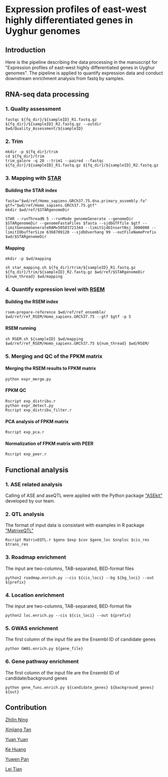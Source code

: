 # Expression profiles of east-west highly differentiated genes in Uyghur genomes 

## Introduction <br> 
Here is the pipeline describing the data processing in the manuscript for "Expression profiles of east-west highly differentiated genes in Uyghur genomes". The pipeline is applied to quantify expression data and conduct downstream enrichment analysis from fastq by samples.


## RNA-seq data processing 
### 1. Quality assessment 
```shell
fastqc ${fq_dir}/${sampleID}_R1.fastq.gz ${fq_dir}/${sampleID}_R2.fastq.gz --outdir $wd/Quality_Assessment/${sampleID}
```
### 2. Trim
```shell
mkdir -p ${fq_dir}/trim
cd ${fq_dir}/trim
trim_galore -q 20 --trim1 --paired --fastqc ${fq_dir}/${sampleID}_R1.fastq.gz ${fq_dir}/${sampleID}_R2.fastq.gz
```
### 3. Mapping with [STAR](https://github.com/alexdobin/STAR)
#### Building the STAR index 
```shell
fasta="$wd/ref/Homo_sapiens.GRCh37.75.dna.primary_assembly.fa"
gtf="$wd/ref/Homo_sapiens.GRCh37.75.gtf"
mkdir $wd/ref/$STARgenomeDir

STAR --runThreadN 5 --runMode genomeGenerate --genomeDir $STARgenomeDir --genomeFastaFiles $fasta --sjdbGTFfile $gtf --limitGenomeGenerateRAM=50503721344 --limitSjdbInsertNsj 3000000 --limitIObufferSize 6368709120 --sjdbOverhang 99 --outFileNamePrefix $wd/$STARgenomeDir
``` 
#### Mapping
```shell
mkdir -p $wd/mapping

sh star_mapping.sh ${fq_dir}/trim/${sampleID}_R1.fastq.gz ${fq_dir}/trim/${sampleID}_R2.fastq.gz $wd/ref/$STARgenomeDir  ${num_thread} $wd/mapping
```
### 4. Quantify expression level with [RSEM](https://github.com/deweylab/RSEM)
#### Building the RSEM index
```shell
rsem-prepare-reference $wd/ref/ref_ensemble/ $wd/ref/ref_RSEM/Homo_sapiens.GRCh37.75 --gtf $gtf -p 5
```
#### RSEM running
```shell
sh RSEM.sh ${sampleID} $wd/mapping $wd/ref/ref_RSEM/Homo_sapiens.GRCh37.75 ${num_thread} $wd/RSEM/
```
### 5. Merging and QC of the FPKM matrix
#### Merging the RSEM results to FPKM matrix
```shell
python expr_merge.py
```
#### FPKM QC
```shell
Rscript exp_distribu.r
python expr_detect.py
Rscript exp_distribu_filter.r
```
#### PCA analysis of FPKM matrix
```shell
Rscript exp_pca.r
```
#### Normalization of FPKM matrix with PEER
```shell
Rscript exp_peer.r
```

## Functional analysis
### 1. ASE related analysis
Calling of ASE and aseQTL were applied with the Python package ["ASEkit"](https://pypi.org/project/ASEkit/) developed by our team.
### 2. QTL analysis
The format of input data is consistant with examples in R package ["MatrixeQTL"](http://bios.unc.edu/research/genomic_software/Matrix_eQTL/)
```shell
Rscript MatrixEQTL.r $geno $exp $cov $gene_loc $snploc $cis_res $trans_res
```
### 3. Roadmap enrichment
The input are two-columns, TAB-separated, BED-format files
```shell
python2 roadmap.enrich.py --cis ${cis_loci} --bg ${bg_loci} --out ${prefix}
```
### 4. Location enrichment
The input are two-columns, TAB-separated, BED-format file
```shell
python2 loc.enrich.py --cis ${cis_loci} --out ${prefix}
```
### 5. GWAS enrichment
The first column of the input file are the Ensembl ID of candidate genes
```shell
python GWAS.enrich.py ${gene_file}
```

### 6. Gene pathway enrichment
The first column of the input file are the Ensembl ID of candidate/background genes
```shell
python gene_func.enrich.py ${candidate_genes} ${background_genes} ${out}
```

## Contribution 

[Zhilin Ning](ningzhilin@picb.ac.cn)

[Xinjiang Tan](tanxinjiang2019@sibs.ac.cn) 

[Yuan Yuan](yuanner@picb.ac.cn)

[Ke Huang](huangke@shanghaitech.edu.cn) 

[Yuwen Pan](panyuwen@picb.ac.cn)

[Lei Tian ](tianleivv@gmail.com) 
